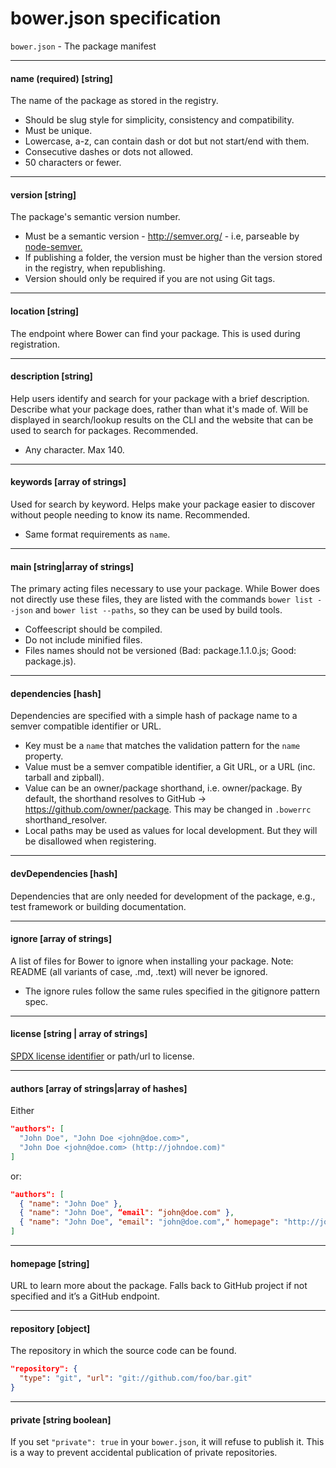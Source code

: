 # bower.json specification

`bower.json` - The package manifest

---

#### name (required) [string]

The name of the package as stored in the registry.

* Should be slug style for simplicity, consistency and compatibility.
* Must be unique.
* Lowercase, a-z, can contain dash or dot but not start/end with them.
* Consecutive dashes or dots not allowed.
* 50 characters or fewer.

---

#### version [string]

The package's semantic version number.

* Must be a semantic version - http://semver.org/ - i.e, parseable by [node-semver.](https://github.com/isaacs/node-semver)
* If publishing a folder, the version must be higher than the version stored in the registry, when republishing.
* Version should only be required if you are not using Git tags.

---

#### location [string]

The endpoint where Bower can find your package. This is used during registration.

---

#### description [string]

Help users identify and search for your package with a brief description. Describe what your package does, rather than what it's made of. Will be displayed in search/lookup results on the CLI and the website that can be used to search for packages. Recommended.

* Any character. Max 140.

---

#### keywords [array of strings]

Used for search by keyword. Helps make your package easier to discover without people needing to know its name. Recommended.

* Same format requirements as `name`.

---

#### main [string|array of strings]

The primary acting files necessary to use your package. While Bower does not directly use these files, they are listed with the commands `bower list --json` and `bower list --paths`, so they can be used by build tools.

* Coffeescript should be compiled.
* Do not include minified files.
* Files names should not be versioned (Bad: package.1.1.0.js; Good: package.js).


---

#### dependencies [hash]

Dependencies are specified with a simple hash of package name to a semver compatible identifier or URL.

* Key must be a `name` that matches the validation pattern for the `name` property.
* Value must be a semver compatible identifier, a Git URL, or a URL (inc. tarball and zipball).
* Value can be an owner/package shorthand, i.e. owner/package. By default, the shorthand resolves to GitHub -> https://github.com/owner/package. This may be changed in `.bowerrc` shorthand_resolver.
* Local paths may be used as values for local development. But they will be disallowed when registering.

---

#### devDependencies [hash]

Dependencies that are only needed for development of the package, e.g., test framework or building documentation.

---

#### ignore [array of strings]

A list of files for Bower to ignore when installing your package. Note: README (all variants of case, .md, .text) will never be ignored.

* The ignore rules follow the same rules specified in the gitignore pattern spec.

---

#### license [string | array of strings]

[SPDX license identifier](https://spdx.org/licenses/) or path/url to license.

---

#### authors [array of strings|array of hashes]

Either

```json
"authors": [
  "John Doe", "John Doe <john@doe.com>",
  "John Doe <john@doe.com> (http://johndoe.com)"
]
```

or:
```json
"authors": [
  { "name": "John Doe" },
  { "name": "John Doe", “email": “john@doe.com" },
  { "name": "John Doe", "email": "john@doe.com"," homepage": "http://johndoe.com" }
]
```

---

#### homepage [string]

URL to learn more about the package. Falls back to GitHub project if not specified and it’s a GitHub endpoint.

---

#### repository [object]

The repository in which the source code can be found.

```json
"repository": {
  "type": "git", "url": "git://github.com/foo/bar.git"
}
```

---

#### private [string boolean]

If you set `"private": true` in your `bower.json`, it will refuse to publish it. This is a way to prevent accidental publication of private repositories.
